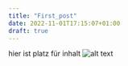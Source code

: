 ```yaml
---
title: "First_post"
date: 2022-11-01T17:15:07+01:00
draft: true
---
```

hier ist platz für inhalt
![alt text](https://site.url/static/img/post1/mixed_reality_lab.png "Logo Mixed Reality Lab")

